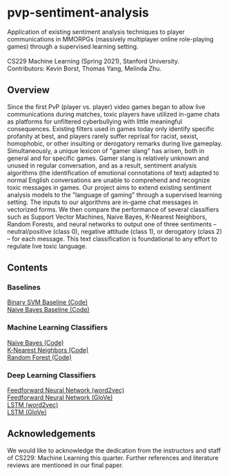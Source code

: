 # pvp-sentiment-analysis
Application of existing sentiment analysis techniques to player communications in MMORPGs (massively multiplayer online role-playing games) through a supervised learning setting.<br/>
<br/>
CS229 Machine Learning (Spring 2021), Stanford University. <br/>
Contributors: Kevin Borst, Thomas Yang, Melinda Zhu.


## Overview
Since the first PvP (player vs. player) video games began to allow live communications during matches, toxic players have utilized in-game chats as platforms for unfiltered cyberbullying with little meaningful consequences. Existing filters used in games today only identify specific profanity at best, and players rarely suffer reprisal for racist, sexist, homophobic, or other insulting or derogatory remarks during live gameplay. Simultaneously, a unique lexicon of "gamer slang" has arisen, both in general and for specific games.  Gamer slang is relatively unknown and unused in regular conversation, and as a result, sentiment analysis algorithms (the identification of emotional connotations of text) adapted to normal English conversations are unable to comprehend and recognize toxic messages in games. Our project aims to extend existing sentiment analysis models to the "language of gaming" through a supervised learning setting. The inputs to our algorithms are in-game chat messages in vectorized forms. We then compare the performance of several classifiers such as Support Vector Machines, Naive Bayes, K-Nearest Neighbors, Random Forests, and neural networks to output one of three sentiments – neutral/positive (class 0), negative attitude (class 1), or derogatory (class 2) – for each message.  This text classification is foundational to any effort to regulate live toxic language.


## Contents
### Baselines
[Binary SVM Baseline (Code)](https://github.com/melindazhu/pvp-sentiment-analysis/blob/main/SVM_Binary_Baseline.ipynb) <br/>
[Naive Bayes Baseline (Code)](https://github.com/melindazhu/pvp-sentiment-analysis/blob/main/Naive_Bayes_Baseline_with_Vocab.ipynb) <br/>

### Machine Learning Classifiers
[Naive Bayes (Code)](https://github.com/melindazhu/pvp-sentiment-analysis/blob/main/Naive_Bayes.ipynb) <br/>
[K-Nearest Neighbors (Code)](https://github.com/melindazhu/pvp-sentiment-analysis/blob/main/K_Nearest_Neighbors.ipynb) <br/>
[Random Forest (Code)](https://github.com/melindazhu/pvp-sentiment-analysis/blob/main/Random_Forest_Classifier.ipynb) <br/>

### Deep Learning Classifiers
[Feedforward Neural Network (word2vec)](https://github.com/melindazhu/pvp-sentiment-analysis/blob/main/Feedforward_Neural_Network_word2vec.ipynb) <br/>
[Feedforward Neural Network (GloVe)](https://github.com/melindazhu/pvp-sentiment-analysis/blob/main/Feedforward_with_GloVe_Embeddings.ipynb) <br/>
[LSTM (word2vec)](https://github.com/melindazhu/pvp-sentiment-analysis/blob/main/LSTM_with_Word2Vec_Embeddings.ipynb) <br/>
[LSTM (GloVe)](https://github.com/melindazhu/pvp-sentiment-analysis/blob/main/LSTM_with_GloVe_Embeddings.ipynb) <br/>


## Acknowledgements
We would like to acknowledge the dedication from the instructors and staff of CS229: Machine Learning this quarter. Further references and literature reviews are mentioned in our final paper.
